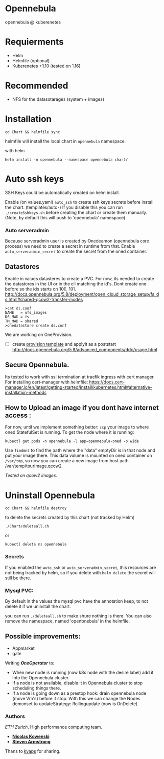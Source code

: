# Opennebula
opennebula @ kuberenetes

# Requierments

* Helm
* Helmfile (optional)
* Kuberenetes +1.10 (tested on 1.16)

# Recommended

* NFS for the datasotarages (system + images)


# Installation

    cd Chart && helmfile sync

helmfile will install the local chart in `opennebula` namespace.

with helm

    helm install -n opennebula --namespace opennebula chart/

# Auto ssh keys

SSH Keys could be automatically created on helm install.

Enable (on values.yaml) `auto_ssh` to create ssh keys secrets before install the chart. (templates/auto-)
If you disable this you can run `./createSshkeys.sh` before creating the chart or create them manually.
(Note, by default this will push to 'opennebula' namespace)

### Auto serveradmin

Because serveradmin user is created  by Onedeamon (opennebula core process) we need to create a secret in runtime from that.
Enable `auto_serveradmin_secret` to create the secret from the oned container.

## Datastores

Enable in values datasteres to create a PVC.
For now, its needed to create the datastores in the UI or in the cli matching the id's. Dont create one before so the ids starts on 100, 101.
http://docs.opennebula.org/5.8/deployment/open_cloud_storage_setup/fs_ds.html#shared-qcow2-transfer-modes

```
>cat ds.conf
NAME   = nfs_images
DS_MAD = fs
TM_MAD = shared
>onedatastore create ds.conf
```


We are working on OneProvision.
- [ ] create [provision template](http://docs.opennebula.org/5.8/advanced_components/ddc/reference/provision/overview.html#ddc-provision-template) and applyit as a poststart
http://docs.opennebula.org/5.8/advanced_components/ddc/usage.html

## Secure Opennebula.

Its tested to work with ssl termination at traefik ingress with cert manager.
For installing cert-manager with helmfile: https://docs.cert-manager.io/en/latest/getting-started/install/kubernetes.html#alternative-installation-methods



## How to Upload an image if you dont have internet access :

For now, until we implement something better: `scp` your image to where oned StatefulSet is running.
To get the node where it is running:

    kubectl get pods -n opennebula -l app=opennebula-oned -o wide

Use `findmnt` to find the path where the "data" emptyDir is in that node and put your image there.
This data volume is mounted on oned container on `/var/tmp`, so now you can create a new image from host path /var/temp/tourimage.qcow2

*Tested on qcow2 images.*

# Uninstall Opennebula

    cd Chart && helmfile destroy

to delete the secrets created by this chart (not tracked by Helm)

    ./Chart/deleteall.ch
or

    kubectl delete ns opennebula



### Secrets

If you enabled the `auto_ssh` or `auto_serveradmin_secret`, this resources are not being tracked by helm, so if you delete with `helm delete` the secret will still be there.

### Mysql PVC:

By default in the values the mysql pvc have the annotation keep, to not delete it if we uninstall the chart.

you can run `./deleteall.sh` to make shure nothing is there. You can also remove the namespace, named 'openbnebula' in the helmfile.


## Possible improvements:

- Appmarket
- gate

Writing ***OneOperator*** to:
 * When new node is running (now k8s node with the desire label) add it into the Opennebula cluster.
 * If a node is not available, disable it in Opennebula cluster to stop scheduling things there.
 * If a node is going down as a prestop hook: drain opennebula node (move Vm's) before it stop: With this we can change the Nodes demonset to updateStrategy: Rollingupdate (now is OnDelete)



 ### Authors

 *ETH Zurich*, High performance computing team.

 * [**Nicolas Kowenski**](https://github.com/zakkg3)
 * [**Steven Armstrong**](https://github.com/asteven)

 Thans to [kvaps](https://github.com/kvaps) for sharing.

